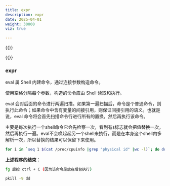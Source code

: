 ```yaml
---
title: expr
description: expr
date: 2025-04-01
weight: 30000
viz: true

---
```


<style>
th, td {
  border: 1px solid rgb(190, 190, 190);
}
</style>


{{<alert>}}


{{</alert>}}



### expr


eval 属 Shell 内建命令，通过连接参数构造命令。

使用空格分隔每个参数，构造的命令应由 Shell 读取和执行。

eval 会对后面的命令进行两遍扫描。如果第一遍扫描后，命令是个普通命令，则执行此命令；如果命令中含有变量的间接引用，则保证间接引用的语义。也就是说，eval 命令将会首先扫描命令行进行所有的置换，然后再执行该命令。

主要是每次执行一个shell命令它会先检察一次，看到有`$`标志就会把值替换一次，然后再执行一遍。eval不会唤起起另一个shell来执行，而是在本身这个shell内多解析一次，所以替换的结果可以保留下来使用。

```bash
for i in `seq 1 $(cat /proc/cpuinfo |grep "physical id" |wc -l)`; do dd if=/dev/zero of=/dev/null & done
```

**上述程序的结束**：

```bash
fg 后按 ctrl + C (因为该命令是放在后台执行)
```

```bash
pkill -9 dd
```














